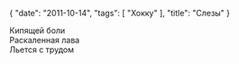 {
   "date": "2011-10-14",
   "tags": [
      "Хокку"
   ],
   "title": "Слезы"
}

Кипящей боли  
Раскаленная лава  
Льется с трудом
